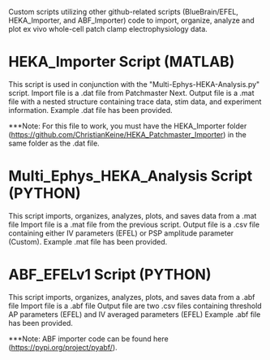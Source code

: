 Custom scripts utilizing other github-related scripts (BlueBrain/EFEL, HEKA_Importer, and ABF_Importer) code to import, organize, analyze and plot ex vivo whole-cell patch clamp electrophysiology data.

# HEKA_Importer Script (MATLAB)
This script is used in conjunction with the "Multi-Ephys-HEKA-Analysis.py" script.
Import file is a .dat file from Patchmaster Next.
Output file is a .mat file with a nested structure containing trace data, stim data, and experiment information.
Example .dat file has been provided.

***Note: For this file to work, you must have the HEKA_Importer folder (https://github.com/ChristianKeine/HEKA_Patchmaster_Importer) in the same folder as the .dat file.

# Multi_Ephys_HEKA_Analysis Script (PYTHON)
This script imports, organizes, analyzes, plots, and saves data from a .mat file
Import file is a .mat file from the previous script.
Output file is a .csv file containing either IV parameters (EFEL) or PSP amplitude parameter (Custom).
Example .mat file has been provided.

# ABF_EFELv1 Script (PYTHON)
This script imports, organizes, analyzes, plots, and saves data from a .abf file
Import file is a .abf file
Output file are two .csv files containing threshold AP parameters (EFEL) and IV averaged parameters (EFEL)
Example .abf file has been provided.

***Note: ABF importer code can be found here (https://pypi.org/project/pyabf/).
